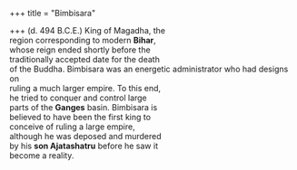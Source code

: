 +++
title = "Bimbisara"

+++
(d. 494 B.C.E.) King of Magadha, the  
region corresponding to modern **Bihar**,  
whose reign ended shortly before the  
traditionally accepted date for the death  
of the Buddha. Bimbisara was an energetic administrator who had designs on  
ruling a much larger empire. To this end,  
he tried to conquer and control large  
parts of the **Ganges** basin. Bimbisara is  
believed to have been the first king to  
conceive of ruling a large empire,  
although he was deposed and murdered  
by his **son Ajatashatru** before he saw it  
become a reality.